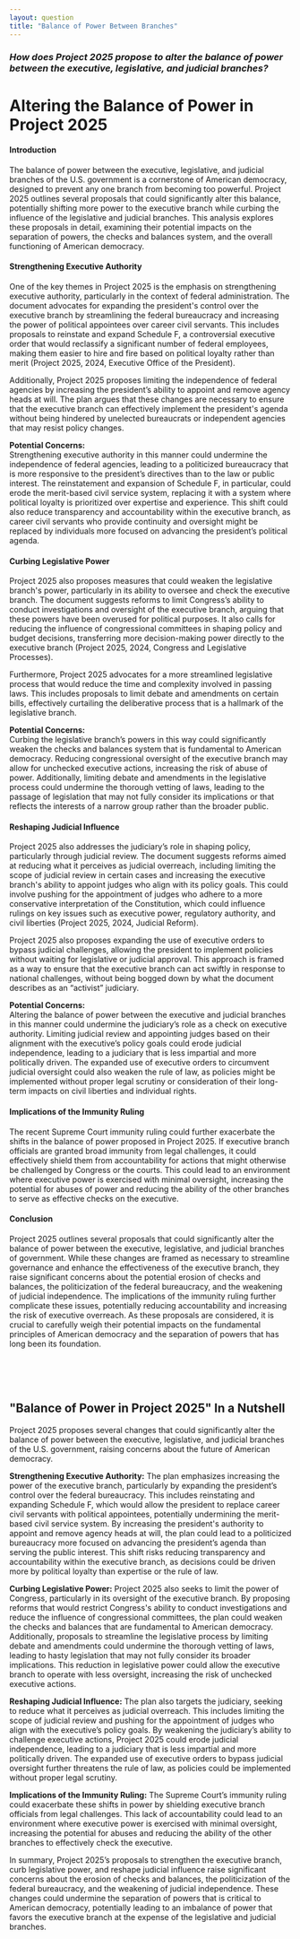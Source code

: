 ```yaml
---
layout: question
title: "Balance of Power Between Branches"
---
```


### *How does Project 2025 propose to alter the balance of power between the executive, legislative, and judicial branches?*


# **Altering the Balance of Power in Project 2025**

#### **Introduction**

The balance of power between the executive, legislative, and judicial branches of the U.S. government is a cornerstone of American democracy, designed to prevent any one branch from becoming too powerful. Project 2025 outlines several proposals that could significantly alter this balance, potentially shifting more power to the executive branch while curbing the influence of the legislative and judicial branches. This analysis explores these proposals in detail, examining their potential impacts on the separation of powers, the checks and balances system, and the overall functioning of American democracy.

#### **Strengthening Executive Authority**

One of the key themes in Project 2025 is the emphasis on strengthening executive authority, particularly in the context of federal administration. The document advocates for expanding the president's control over the executive branch by streamlining the federal bureaucracy and increasing the power of political appointees over career civil servants. This includes proposals to reinstate and expand Schedule F, a controversial executive order that would reclassify a significant number of federal employees, making them easier to hire and fire based on political loyalty rather than merit (Project 2025, 2024, Executive Office of the President).

Additionally, Project 2025 proposes limiting the independence of federal agencies by increasing the president’s ability to appoint and remove agency heads at will. The plan argues that these changes are necessary to ensure that the executive branch can effectively implement the president's agenda without being hindered by unelected bureaucrats or independent agencies that may resist policy changes.

**Potential Concerns:**  
Strengthening executive authority in this manner could undermine the independence of federal agencies, leading to a politicized bureaucracy that is more responsive to the president’s directives than to the law or public interest. The reinstatement and expansion of Schedule F, in particular, could erode the merit-based civil service system, replacing it with a system where political loyalty is prioritized over expertise and experience. This shift could also reduce transparency and accountability within the executive branch, as career civil servants who provide continuity and oversight might be replaced by individuals more focused on advancing the president’s political agenda.

#### **Curbing Legislative Power**

Project 2025 also proposes measures that could weaken the legislative branch's power, particularly in its ability to oversee and check the executive branch. The document suggests reforms to limit Congress’s ability to conduct investigations and oversight of the executive branch, arguing that these powers have been overused for political purposes. It also calls for reducing the influence of congressional committees in shaping policy and budget decisions, transferring more decision-making power directly to the executive branch (Project 2025, 2024, Congress and Legislative Processes).

Furthermore, Project 2025 advocates for a more streamlined legislative process that would reduce the time and complexity involved in passing laws. This includes proposals to limit debate and amendments on certain bills, effectively curtailing the deliberative process that is a hallmark of the legislative branch.

**Potential Concerns:**  
Curbing the legislative branch’s powers in this way could significantly weaken the checks and balances system that is fundamental to American democracy. Reducing congressional oversight of the executive branch may allow for unchecked executive actions, increasing the risk of abuse of power. Additionally, limiting debate and amendments in the legislative process could undermine the thorough vetting of laws, leading to the passage of legislation that may not fully consider its implications or that reflects the interests of a narrow group rather than the broader public.

#### **Reshaping Judicial Influence**

Project 2025 also addresses the judiciary’s role in shaping policy, particularly through judicial review. The document suggests reforms aimed at reducing what it perceives as judicial overreach, including limiting the scope of judicial review in certain cases and increasing the executive branch's ability to appoint judges who align with its policy goals. This could involve pushing for the appointment of judges who adhere to a more conservative interpretation of the Constitution, which could influence rulings on key issues such as executive power, regulatory authority, and civil liberties (Project 2025, 2024, Judicial Reform).

Project 2025 also proposes expanding the use of executive orders to bypass judicial challenges, allowing the president to implement policies without waiting for legislative or judicial approval. This approach is framed as a way to ensure that the executive branch can act swiftly in response to national challenges, without being bogged down by what the document describes as an “activist” judiciary.

**Potential Concerns:**  
Altering the balance of power between the executive and judicial branches in this manner could undermine the judiciary’s role as a check on executive authority. Limiting judicial review and appointing judges based on their alignment with the executive’s policy goals could erode judicial independence, leading to a judiciary that is less impartial and more politically driven. The expanded use of executive orders to circumvent judicial oversight could also weaken the rule of law, as policies might be implemented without proper legal scrutiny or consideration of their long-term impacts on civil liberties and individual rights.

#### **Implications of the Immunity Ruling**

The recent Supreme Court immunity ruling could further exacerbate the shifts in the balance of power proposed in Project 2025. If executive branch officials are granted broad immunity from legal challenges, it could effectively shield them from accountability for actions that might otherwise be challenged by Congress or the courts. This could lead to an environment where executive power is exercised with minimal oversight, increasing the potential for abuses of power and reducing the ability of the other branches to serve as effective checks on the executive.

#### **Conclusion**

Project 2025 outlines several proposals that could significantly alter the balance of power between the executive, legislative, and judicial branches of government. While these changes are framed as necessary to streamline governance and enhance the effectiveness of the executive branch, they raise significant concerns about the potential erosion of checks and balances, the politicization of the federal bureaucracy, and the weakening of judicial independence. The implications of the immunity ruling further complicate these issues, potentially reducing accountability and increasing the risk of executive overreach. As these proposals are considered, it is crucial to carefully weigh their potential impacts on the fundamental principles of American democracy and the separation of powers that has long been its foundation.

<br><br><br>

## <span id="nutshell">"Balance of Power in Project 2025" In a Nutshell</span>

Project 2025 proposes several changes that could significantly alter the balance of power between the executive, legislative, and judicial branches of the U.S. government, raising concerns about the future of American democracy.

**Strengthening Executive Authority:** The plan emphasizes increasing the power of the executive branch, particularly by expanding the president’s control over the federal bureaucracy. This includes reinstating and expanding Schedule F, which would allow the president to replace career civil servants with political appointees, potentially undermining the merit-based civil service system. By increasing the president's authority to appoint and remove agency heads at will, the plan could lead to a politicized bureaucracy more focused on advancing the president’s agenda than serving the public interest. This shift risks reducing transparency and accountability within the executive branch, as decisions could be driven more by political loyalty than expertise or the rule of law.

**Curbing Legislative Power:** Project 2025 also seeks to limit the power of Congress, particularly in its oversight of the executive branch. By proposing reforms that would restrict Congress's ability to conduct investigations and reduce the influence of congressional committees, the plan could weaken the checks and balances that are fundamental to American democracy. Additionally, proposals to streamline the legislative process by limiting debate and amendments could undermine the thorough vetting of laws, leading to hasty legislation that may not fully consider its broader implications. This reduction in legislative power could allow the executive branch to operate with less oversight, increasing the risk of unchecked executive actions.

**Reshaping Judicial Influence:** The plan also targets the judiciary, seeking to reduce what it perceives as judicial overreach. This includes limiting the scope of judicial review and pushing for the appointment of judges who align with the executive’s policy goals. By weakening the judiciary’s ability to challenge executive actions, Project 2025 could erode judicial independence, leading to a judiciary that is less impartial and more politically driven. The expanded use of executive orders to bypass judicial oversight further threatens the rule of law, as policies could be implemented without proper legal scrutiny.

**Implications of the Immunity Ruling:** The Supreme Court’s immunity ruling could exacerbate these shifts in power by shielding executive branch officials from legal challenges. This lack of accountability could lead to an environment where executive power is exercised with minimal oversight, increasing the potential for abuses and reducing the ability of the other branches to effectively check the executive.

In summary, Project 2025’s proposals to strengthen the executive branch, curb legislative power, and reshape judicial influence raise significant concerns about the erosion of checks and balances, the politicization of the federal bureaucracy, and the weakening of judicial independence. These changes could undermine the separation of powers that is critical to American democracy, potentially leading to an imbalance of power that favors the executive branch at the expense of the legislative and judicial branches.
